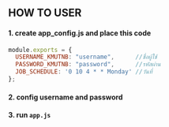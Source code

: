 
## HOW TO USER
#### 1. create app_config.js and place this code
```javascript
module.exports = {
  USERNAME_KMUTNB: "username",      //ชื่อผู้ใช้
  PASSWORD_KMUTNB: "password",      //รหัสผ่าน
  JOB_SCHEDULE: '0 10 4 * * Monday' //วันที่
};
```
#### 2. config username and password
#### 3. run ```app.js``` 

